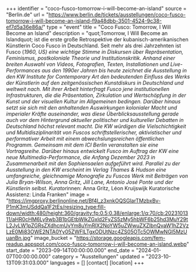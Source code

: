 +++
identifier = "coco-fusco-tomorrow-i-will-become-an-island"
source = "Berlin.de"
url = "https://www.berlin.de/tickets/ausstellungen/coco-fusco-tomorrow-i-will-become-an-island-f9a48dbb-3501-4524-9c38-ef7d5a36e86a/"
type = "event"
title = "Coco Fusco: Tomorrow, I Will Become an Island"
description = "quot;Tomorrow, I Will Become an Islandquot; ist die erste große Retrospektive der kubanisch-amerikanischen Künstlerin Coco Fusco in Deutschland.
Seit mehr als drei Jahrzehnten ist Fusco (*1960, US) eine wichtige Stimme in Diskursen über Repräsentation, Feminismus, postkoloniale Theorie und Institutionskritik. Anhand einer breiten Auswahl von Videos, Fotografien, Texten, Installationen und Live-Performances aus den 1990er Jahren bis heute zeichnet die Ausstellung in den KW Institute for Contemporary Art den bedeutenden Einfluss des Werks der Künstlerin auf den zeitgenössischen Kunstdiskurs in Deutschland und weltweit nach.
Mit ihrer Arbeit hinterfragt Fusco jene institutionellen Infrastrukturen, die die Präsentation, Zirkulation und Wertschöpfung in der Kunst und der visuellen Kultur im Allgemeinen bedingen. Darüber hinaus setzt sie sich mit den anhaltenden Auswirkungen kolonialer Macht und imperialer Kräfte auseinander, was diese Überblicksausstellung gerade auch vor dem Hintergrund aktueller politischer und kultureller Debatten in Deutschland höchst relevant macht. Die KW würdigen die Vielschichtigkeit und Multidisziplinarität von Fuscos schriftstellerischer, aktivistischer und performativer Arbeit mit einem abwechslungsreichen öffentlichen Programm. Gemeinsam mit dem ICI Berlin veranstalten sie eine Vortragsreihe. Darüber hinaus entwickelt Fusco im Auftrag der KW eine neue Multimedia-Performance, die Anfang Dezember 2023 in Zusammenarbeit mit den Sophiensaelen aufgeführt wird.
Parallel zu der Ausstellung in den KW erscheint im Verlag Thames & Hudson eine umfangreiche, gleichnamige Monografie zu Fuscos Werk mit Beiträgen von Julia Bryan-Wilson, Anna Gritz, Jill Lane, Antonio José Ponte und der Künstlerin selbst.
Kurator*innen: Anna Gritz, Léon Kruijswijk
Kuratorische Assistenz: Linda Franken"
image = "https://imgproxy.berlinonline.net/Bf4I_z3xnkOQSGlarTMzbxBv-P1mK3mUSddQa1F2tEs/resizing_type:fill-down/width:480/height:360/gravity:fp:0.5:0.38/enlarge:1/q:70/cb:2023101311/aHR0cHM6Ly9wb3B1bGEtbWlkZGxld2FyZS5zMy5hbWF6b25hd3MuY29tL2JvLW1pZGRsZXdhcmUvYm8uYmRlX2NoYW5uZWwuZXZlbnQvaW1hZ2VzLzE0Mi83OWE2NTA0Yy05ZWFlLTgxODUtNzc4ZS05OTc5OWMwNGI5MzUuanBn.jpg"
image_bucket = "https://storage.googleapis.com/fem-readup.appspot.com/coco-fusco-tomorrow-i-will-become-an-island.webp"
start_date = "2023-09-14T00:00:00.000"
end_date = "2024-01-07T00:00:00.000"
category = "Ausstellungen"
updated = "2023-10-13T09:31:03.000"
languages = []
[contact]
[location]
+++